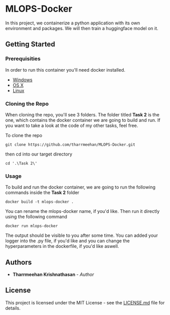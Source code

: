 

# MLOPS-Docker

In this project, we containerize a python application with its own environment and packages. We will then train a huggingface model on it.

## Getting Started

### Prerequisities
In order to run this container you'll need docker installed.

* [Windows](https://docs.docker.com/desktop/install/windows-install/)
* [OS X](https://docs.docker.com/desktop/install/mac-install/)
* [Linux](https://docs.docker.com/desktop/install/linux-install/)

### Cloning the Repo
When cloning the repo, you'll see 3 folders. The folder titled **Task 2** is the one, which contains the docker container we are going to build and run. If you want to take a look at  the code of my other tasks, feel free.

To clone the repo

```shell
git clone https://github.com/tharrmeehan/MLOPS-Docker.git
```

then cd into our target directory
```shell
cd '.\Task 2\'
```
### Usage

To build and run the docker container, we are going to run the following commands inside the **Task 2** folder

```shell
docker build -t mlops-docker .
```
You can rename the mlops-docker name, if you'd like.
Then run it directly using the following command

```shell
docker run mlops-docker
```
The output should be visible to you after some time. You can added your logger into the .py file, if you'd like and you can change the hyperparameters in the dockerfile, if you'd like aswell.

## Authors

* **Tharrmeehan Krishnathasan** - *Author*

## License

This project is licensed under the MIT License - see the [LICENSE.md](LICENSE.md) file for details.
